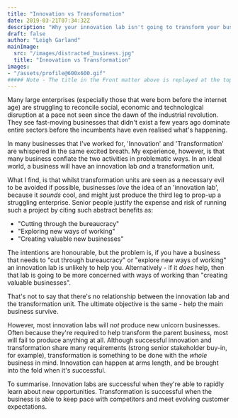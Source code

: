 ```yaml
---
title: "Innovation vs Transformation"
date: 2019-03-21T07:34:32Z
description: "Why your innovation lab isn't going to transform your business."
draft: false
author: "Leigh Garland"
mainImage:
  src: "/images/distracted_business.jpg"
  title: "Innovation vs Transformation"
images:
- "/assets/profile@600x600.gif"
##### Note - The title in the Front matter above is replayed at the top of the rendered article
---
```


Many large enterprises (especially those that were born before the internet age) are struggling to reconcile social, economic and technological disruption at a pace not seen since the dawn of the industrial revolution. They see fast-moving businesses that didn't exist a few years ago dominate entire sectors before the incumbents have even realised what's happening.

In many businesses that I've worked for, 'Innovation' and 'Transformation' are whispered in the same excited breath. My experience, however, is that many business conflate the two activities in problematic ways. In an ideal world, a business will have an innovation lab _and_ a transformation unit.

What I find, is that whilst transformation units are seen as a necessary evil to be avoided if possible, businesses _love_ the idea of an 'innovation lab', because it _sounds_ cool, and might just produce the third leg to prop-up a struggling enterprise. Senior people justify the expense and risk of running such a project by citing such abstract benefits as:

* "Cutting through the bureaucracy"
* "Exploring new ways of working"
* "Creating valuable new businesses"

The intentions are honourable, but the problem is, if you have a business that needs to "cut through bureaucracy" or "explore new ways of working" an innovation lab is unlikely to help you. Alternatively - if it _does_ help, then that lab is going to be more concerned with ways of working than "creating valuable businesses".

That's not to say that there's no relationship between the innovation lab and the transformation unit. The ultimate objective is the same - help the main business survive.

However, most innovation labs will _not_ produce new unicorn businesses. Often because they're required to help transform the parent business, most will fail to produce anything at all. Although successful innovation and transformation share many requirements (strong senior stakeholder buy-in, for example), transformation is something to be done with the _whole_ business in mind. Innovation can happen at arms length, and be brought into the fold when it's successful.

To summarise. Innovation labs are successful when they're able to rapidly learn about new opportunities. Transformation is successful when the business is able to keep pace with competitors and meet evolving customer expectations.